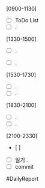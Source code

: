 [0900-1130]
- [ ] ToDo List 
- [ ] .

[1330-1500]
- [ ] .
- [ ] .


[1530-1730]
- [ ] .
- [ ] .

[1830-2100]
- [ ] .
- [ ] .

[2100-2330]
- [ ] 
- [ ] 일기
	.
- [ ] commit

#DailyReport 